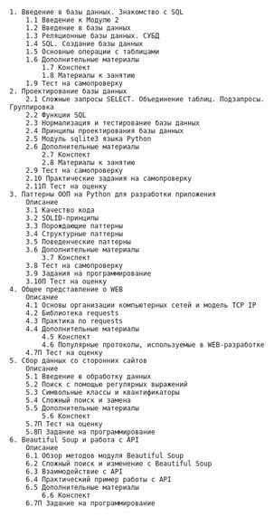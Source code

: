     1. Введение в базы данных. Знакомство с SQL
        1.1 Введение к Модулю 2
        1.2 Введение в базы данных
        1.3 Реляционные базы данных. СУБД
        1.4 SQL. Создание базы данных
        1.5 Основные операции с таблицами
        1.6 Дополнительные материалы
            1.7 Конспект
            1.8 Материалы к занятию
        1.9 Тест на самопроверку
    2. Проектирование базы данных
        2.1 Сложные запросы SELECT. Объединение таблиц. Подзапросы. Группировка
        2.2 Функции SQL
        2.3 Нормализация и тестирование базы данных
        2.4 Принципы проектирования базы данных
        2.5 Модуль sqlite3 языка Python
        2.6 Дополнительные материалы
            2.7 Конспект
            2.8 Материалы к занятию
        2.9 Тест на самопроверку
        2.10 Практические задания на самопроверку
        2.11П Тест на оценку
    3. Паттерны ООП на Python для разработки приложения
        Описание
        3.1 Качество кода
        3.2 SOLID-принципы
        3.3 Порождающие паттерны
        3.4 Структурные паттерны
        3.5 Поведенческие паттерны
        3.6 Дополнительные материалы
            3.7 Конспект
        3.8 Тест на самопроверку
        3.9 Задания на программирование
        3.10П Тест на оценку
    4. Общее представление о WEB
        Описание
        4.1 Основы организации компьютерных сетей и модель TCP IP
        4.2 Библиотека requests
        4.3 Практика по requests
        4.4 Дополнительные материалы
            4.5 Конспект
            4.6 Популярные протоколы, используемые в WEB-разработке
        4.7П Тест на оценку
    5. Сбор данных со сторонних сайтов
        Описание
        5.1 Введение в обработку данных
        5.2 Поиск с помощью регулярных выражений
        5.3 Символьные классы и квантификаторы
        5.4 Сложный поиск и замена
        5.5 Дополнительные материалы
            5.6 Конспект
        5.7П Тест на оценку
        5.8П Задание на программирование
    6. Beautiful Soup и работа с API
        Описание
        6.1 Обзор методов модуля Beautiful Soup
        6.2 Сложный поиск и изменение с Beautiful Soup
        6.3 Взаимодействие с API
        6.4 Практический пример работы с API
        6.5 Дополнительные материалы
            6.6 Конспект
        6.7П Задание на программирование